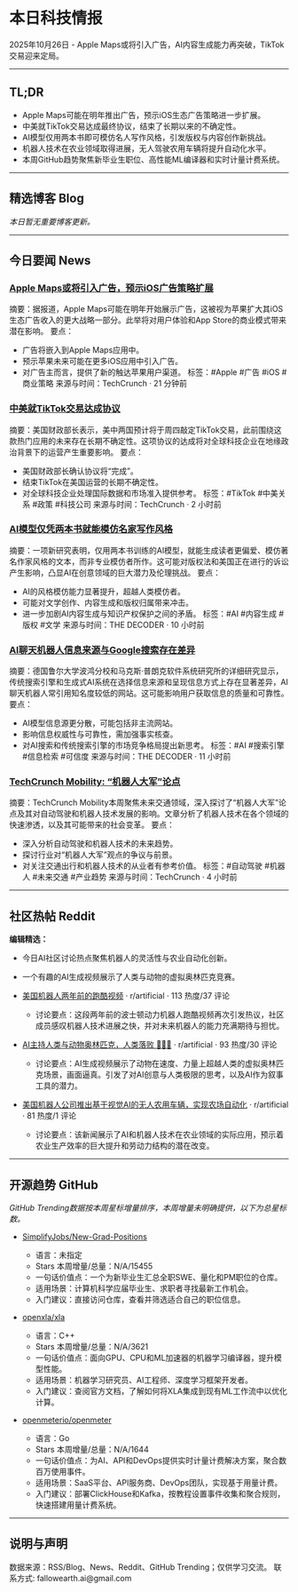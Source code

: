 <h1 id="">本日科技情报</h1>
<p>2025年10月26日 - Apple Maps或将引入广告，AI内容生成能力再突破，TikTok交易迎来定局。</p>
<hr />
<h2 id="tldr">TL;DR</h2>
<ul>
<li>Apple Maps可能在明年推出广告，预示iOS生态广告策略进一步扩展。</li>
<li>中美就TikTok交易达成最终协议，结束了长期以来的不确定性。</li>
<li>AI模型仅用两本书即可模仿名人写作风格，引发版权与内容创作新挑战。</li>
<li>机器人技术在农业领域取得进展，无人驾驶农用车辆将提升自动化水平。</li>
<li>本周GitHub趋势聚焦新毕业生职位、高性能ML编译器和实时计量计费系统。</li>
</ul>
<hr />
<h2 id="blog">精选博客 Blog</h2>
<p><em>本日暂无重要博客更新。</em></p>
<hr />
<h2 id="news">今日要闻 News</h2>
<h3 id="applemapsioshttpstechcrunchcom20251026adsmightbecomingtoapplemapsnextyear"><a href="https://techcrunch.com/2025/10/26/ads-might-be-coming-to-apple-maps-next-year/">Apple Maps或将引入广告，预示iOS广告策略扩展</a></h3>
<p>摘要：据报道，Apple Maps可能在明年开始展示广告，这被视为苹果扩大其iOS生态广告收入的更大战略一部分。此举将对用户体验和App Store的商业模式带来潜在影响。
要点：</p>
<ul>
<li>广告将嵌入到Apple Maps应用中。</li>
<li>预示苹果未来可能在更多iOS应用中引入广告。</li>
<li>对广告主而言，提供了新的触达苹果用户渠道。
标签：#Apple #广告 #iOS #商业策略
来源与时间：TechCrunch · 21 分钟前</li>
</ul>
<h3 id="tiktokhttpstechcrunchcom20251026trumpandxiwillconsummatetiktokdealonthursdaytreasurysecretarysays"><a href="https://techcrunch.com/2025/10/26/trump-and-xi-will-consummate-tiktok-deal-on-thursday-treasury-secretary-says/">中美就TikTok交易达成协议</a></h3>
<p>摘要：美国财政部长表示，美中两国预计将于周四敲定TikTok交易，此前围绕这款热门应用的未来存在长期不确定性。这项协议的达成将对全球科技企业在地缘政治背景下的运营产生重要影响。
要点：</p>
<ul>
<li>美国财政部长确认协议将“完成”。</li>
<li>结束TikTok在美国运营的长期不确定性。</li>
<li>对全球科技企业处理国际数据和市场准入提供参考。
标签：#TikTok #中美关系 #政策 #科技公司
来源与时间：TechCrunch · 2 小时前</li>
</ul>
<h3 id="aihttpsthedecodercomaimodelscanmimicfamousauthorswritingstylesusingjusttwobooksfortraining"><a href="https://the-decoder.com/ai-models-can-mimic-famous-authors-writing-styles-using-just-two-books-for-training/">AI模型仅凭两本书就能模仿名家写作风格</a></h3>
<p>摘要：一项新研究表明，仅用两本书训练的AI模型，就能生成读者更偏爱、模仿著名作家风格的文本，而非专业模仿者所作。这可能对版权法和美国正在进行的诉讼产生影响，凸显AI在创意领域的巨大潜力及伦理挑战。
要点：</p>
<ul>
<li>AI的风格模仿能力显著提升，超越人类模仿者。</li>
<li>可能对文学创作、内容生成和版权归属带来冲击。</li>
<li>进一步加剧AI内容生成与知识产权保护之间的矛盾。
标签：#AI #内容生成 #版权 #文学
来源与时间：THE DECODER · 10 小时前</li>
</ul>
<h3 id="aigooglehttpsthedecodercomaichatbotsusedifferentsourcesthangooglesearchandoftencitelessknownwebsites"><a href="https://the-decoder.com/ai-chatbots-use-different-sources-than-google-search-and-often-cite-less-known-websites/">AI聊天机器人信息来源与Google搜索存在差异</a></h3>
<p>摘要：德国鲁尔大学波鸿分校和马克斯·普朗克软件系统研究所的详细研究显示，传统搜索引擎和生成式AI系统在选择信息来源和呈现信息方式上存在显著差异，AI聊天机器人常引用知名度较低的网站。这可能影响用户获取信息的质量和可靠性。
要点：</p>
<ul>
<li>AI模型信息源更分散，可能包括非主流网站。</li>
<li>影响信息权威性与可靠性，需加强事实核查。</li>
<li>对AI搜索和传统搜索引擎的市场竞争格局提出新思考。
标签：#AI #搜索引擎 #信息检索 #可信度
来源与时间：THE DECODER · 11 小时前</li>
</ul>
<h3 id="techcrunchmobilityhttpstechcrunchcom20251026techcrunchmobilitytherobotarmyargument"><a href="https://techcrunch.com/2025/10/26/techcrunch-mobility-the-robot-army-argument/">TechCrunch Mobility: “机器人大军”论点</a></h3>
<p>摘要：TechCrunch Mobility本周聚焦未来交通领域，深入探讨了“机器人大军”论点及其对自动驾驶和机器人技术发展的影响。文章分析了机器人技术在各个领域的快速渗透，以及其可能带来的社会变革。
要点：</p>
<ul>
<li>深入分析自动驾驶和机器人技术的未来趋势。</li>
<li>探讨行业对“机器人大军”观点的争议与前景。</li>
<li>对关注交通出行和机器人技术的从业者有参考价值。
标签：#自动驾驶 #机器人 #未来交通 #产业趋势
来源与时间：TechCrunch · 4 小时前</li>
</ul>
<hr />
<h2 id="reddit">社区热帖 Reddit</h2>
<p><strong>编辑精选：</strong></p>
<ul>
<li><p>今日AI社区讨论热点聚焦机器人的灵活性与农业自动化创新。</p></li>
<li><p>一个有趣的AI生成视频展示了人类与动物的虚拟奥林匹克竞赛。</p></li>
<li><p><a href="https://v.redd.it/u94ft93emcxf1">美国机器人两年前的跑酷视频</a> · r/artificial · 113 热度/37 评论</p>
<ul>
<li>讨论要点：这段两年前的波士顿动力机器人跑酷视频再次引发热议，社区成员感叹机器人技术进展之快，并对未来机器人的能力充满期待与担忧。</li></ul></li>
<li><p><a href="https://v.redd.it/orkmyyjlcixf1">AI主持人类与动物奥林匹克，人类落败 🏃‍♂️🦁</a> · r/artificial · 93 热度/30 评论</p>
<ul>
<li>讨论要点：AI生成视频展示了动物在速度、力量上超越人类的虚拟奥林匹克场景，画面逼真。引发了对AI创意与人类极限的思考，以及AI作为叙事工具的潜力。</li></ul></li>
<li><p><a href="https://interestingengineering.com/innovation/us-robotics-firm-unveils-driverless-vehicles">美国机器人公司推出基于视觉AI的无人农用车辆，实现农场自动化</a> · r/artificial · 81 热度/1 评论</p>
<ul>
<li>讨论要点：该新闻展示了AI和机器人技术在农业领域的实际应用，预示着农业生产效率的巨大提升和劳动力结构的潜在改变。</li></ul></li>
</ul>
<hr />
<h2 id="github">开源趋势 GitHub</h2>
<p><em>GitHub Trending数据按本周星标增量排序，本周增量未明确提供，以下为总星标数。</em></p>
<ul>
<li><p><a href="https://github.com/SimplifyJobs/New-Grad-Positions">SimplifyJobs/New-Grad-Positions</a></p>
<ul>
<li>语言：未指定</li>
<li>Stars 本周增量/总量：N/A/15455</li>
<li>一句话价值点：一个为新毕业生汇总全职SWE、量化和PM职位的仓库。</li>
<li>适用场景：计算机科学应届毕业生、求职者寻找最新工作机会。</li>
<li>入门建议：直接访问仓库，查看并筛选适合自己的职位信息。</li></ul></li>
<li><p><a href="https://github.com/openxla/xla">openxla/xla</a></p>
<ul>
<li>语言：C++</li>
<li>Stars 本周增量/总量：N/A/3621</li>
<li>一句话价值点：面向GPU、CPU和ML加速器的机器学习编译器，提升模型性能。</li>
<li>适用场景：机器学习研究员、AI工程师、深度学习框架开发者。</li>
<li>入门建议：查阅官方文档，了解如何将XLA集成到现有ML工作流中以优化计算。</li></ul></li>
<li><p><a href="https://github.com/openmeterio/openmeter">openmeterio/openmeter</a></p>
<ul>
<li>语言：Go</li>
<li>Stars 本周增量/总量：N/A/1644</li>
<li>一句话价值点：为AI、API和DevOps提供实时计量计费解决方案，聚合数百万使用事件。</li>
<li>适用场景：SaaS平台、API服务商、DevOps团队，实现基于用量计费。</li>
<li>入门建议：部署ClickHouse和Kafka，按教程设置事件收集和聚合规则，快速搭建用量计费系统。</li></ul></li>
</ul>
<hr />
<h2 id="-1">说明与声明</h2>
<p>数据来源：RSS/Blog、News、Reddit、GitHub Trending；仅供学习交流。
联系方式: fallowearth.ai@gmail.com</p>